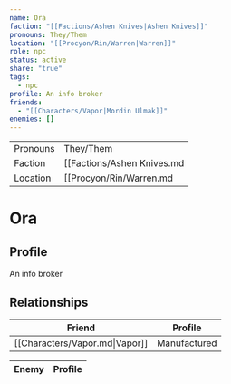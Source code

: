 ```yaml
---
name: Ora
faction: "[[Factions/Ashen Knives|Ashen Knives]]"
pronouns: They/Them
location: "[[Procyon/Rin/Warren|Warren]]"
role: npc
status: active
share: "true"
tags:
  - npc
profile: An info broker
friends:
  - "[[Characters/Vapor|Mordin Ulmak]]"
enemies: []
---
```



|  |  |
| ---- | ---- |
| Pronouns | They/Them |
| Faction | [[Factions/Ashen Knives.md|Ashen Knives]] |
| Location | [[Procyon/Rin/Warren.md|Warren]] |


# Ora
## Profile
An info broker


## Relationships

| Friend                         | Profile      |
| ------------------------------ | ------------ |
| [[Characters/Vapor.md\|Vapor]] | Manufactured |


| Enemy | Profile |
| ----- | ------- |



